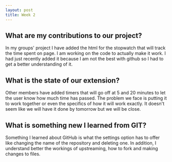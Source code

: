 ```yaml
---
layout: post
title: Week 2
---
```


 ## What are my contributions to our project? ##

In my groups' project I have added the html for the stopwatch that will track the time spent on page. I am working on the code to actually make it work. I had just recently added it because I am not the best with github so I had to get a better understanding of it. 

## What is the state of our extension? ##

Other members have added timers that will go off at 5 and 20 minutes to let the user know how much time has passed. The problem we face is putting it to work together or even the specifics of how it will work exactly. It doesn't seem like we will have it done by tomorrow but we will be close.

## What is something new I learned from GIT? ##

Something I learned about GitHub is what the settings option has to offer like changing the name of the repository and deleting one. In addition, I understand better the workings of upstreaming, how to fork and making changes to files.

